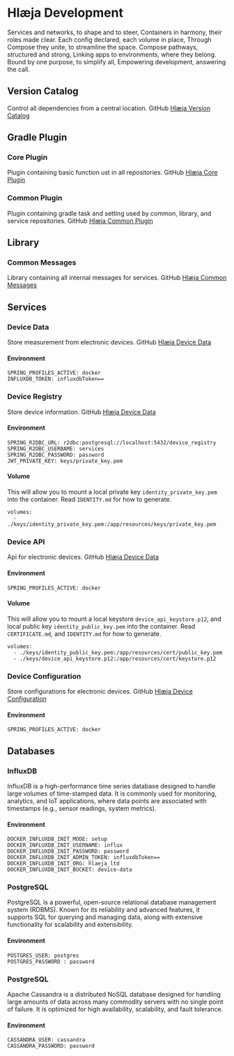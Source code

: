 # Hlæja Development

Services and networks, to shape and to steer, Containers in harmony, their roles made clear. Each config declared, each volume in place, Through Compose they unite, to streamline the space. Compose pathways, structured and strong, Linking apps to environments, where they belong. Bound by one purpose, to simplify all, Empowering development, answering the call.

## Version Catalog

Control all dependencies from a central location. GitHub [Hlæja Version Catalog](https://github.com/swordsteel/hlaeja-version-catalog)

## Gradle Plugin

### Core Plugin

Plugin containing basic function ust in all repositories. GitHub [Hlæja Core Plugin](https://github.com/swordsteel/hlaeja-core-plugin)

### Common Plugin

Plugin containing gradle task and setting used by common, library, and service repositories. GitHub [Hlæja Common Plugin](https://github.com/swordsteel/hlaeja-common-plugin)

## Library

### Common Messages

Library containing all internal messages for services. GitHub [Hlæja Common Messages](https://github.com/swordsteel/hlaeja-common-messages)

## Services

### Device Data

Store measurement from electronic devices. GitHub [Hlæja Device Data](https://github.com/swordsteel/hlaeja-device-data)

#### Environment

```text
SPRING_PROFILES_ACTIVE: docker
INFLUXDB_TOKEN: influxdbToken==
```

### Device Registry

Store device information. GitHub [Hlæja Device Data](https://github.com/swordsteel/hlaeja-device-registry)

#### Environment

```text
SPRING_R2DBC_URL: r2dbc:postgresql://localhost:5432/device_registry
SPRING_R2DBC_USERBAME: services
SPRING_R2DBC_PASSWORD: password
JWT_PRIVATE_KEY: keys/private_key.pem
```

#### Volume

This will allow you to mount a local private key `identity_private_key.pem` into the container. Read `IDENTITY.md` for how to generate.

```text
volumes:
  - ./keys/identity_private_key.pem:/app/resources/keys/private_key.pem
```

### Device API

Api for electronic devices. GitHub [Hlæja Device Data](https://github.com/swordsteel/hlaeja-device-api)

#### Environment

```text
SPRING_PROFILES_ACTIVE: docker
```

#### Volume

This will allow you to mount a local keystore `device_api_keystore.p12`, and local public key `identity_public_key.pem` into the container. Read `CERTIFICATE.md`, and `IDENTITY.md` for how to generate.

```text
volumes:
  - ./keys/identity_public_key.pem:/app/resources/cert/public_key.pem
  - ./keys/device_api_keystore.p12:/app/resources/cert/keystore.p12
```

### Device Configuration

Store configurations for electronic devices. GitHub [Hlæja Device Configuration](https://github.com/swordsteel/hlaeja-device-configuration)

#### Environment

```text
SPRING_PROFILES_ACTIVE: docker
```


## Databases

### InfluxDB

InfluxDB is a high-performance time series database designed to handle large volumes of time-stamped data. It is commonly used for monitoring, analytics, and IoT applications, where data points are associated with timestamps (e.g., sensor readings, system metrics).

#### Environment

```text
DOCKER_INFLUXDB_INIT_MODE: setup
DOCKER_INFLUXDB_INIT_USERNAME: influx
DOCKER_INFLUXDB_INIT_PASSWORD: password
DOCKER_INFLUXDB_INIT_ADMIN_TOKEN: influxdbToken==
DOCKER_INFLUXDB_INIT_ORG: hlaeja_ltd
DOCKER_INFLUXDB_INIT_BUCKET: device-data
```

### PostgreSQL

PostgreSQL is a powerful, open-source relational database management system (RDBMS). Known for its reliability and advanced features, it supports SQL for querying and managing data, along with extensive functionality for scalability and extensibility.

#### Environment

```text
POSTGRES_USER: postgres
POSTGRES_PASSWORD : password
```

### PostgreSQL

Apache Cassandra is a distributed NoSQL database designed for handling large amounts of data across many commodity servers with no single point of failure. It is optimized for high availability, scalability, and fault tolerance.

#### Environment

```text
CASSANDRA_USER: cassandra
CASSANDRA_PASSWORD: password
```
